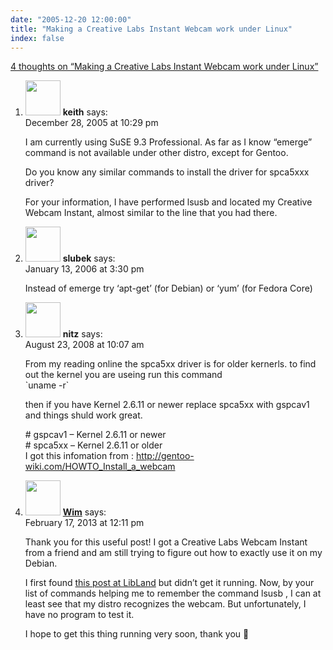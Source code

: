 ```yaml
---
date: "2005-12-20 12:00:00"
title: "Making a Creative Labs Instant Webcam work under Linux"
index: false
---
```


[4 thoughts on &ldquo;Making a Creative Labs Instant Webcam work under Linux&rdquo;](/lemire/blog/2005/12-20-making-a-creative-labs-instant-webcam-work-under-linux)

<ol class="comment-list">
<li id="comment-3543" class="comment even thread-even depth-1">
<div class="comment-author vcard">
<img alt src="https://secure.gravatar.com/avatar/d7d3e76d7da6aafa98a801dc60a95f25?s=56&#038;d=mm&#038;r=g" srcset="https://secure.gravatar.com/avatar/d7d3e76d7da6aafa98a801dc60a95f25?s=112&#038;d=mm&#038;r=g 2x" class="avatar avatar-56 photo" height="56" width="56" decoding="async" /> <b class="fn">keith</b> <span class="says">says:</span> </div>
<div class="comment-metadata"><time datetime="2005-12-28T22:29:47+00:00">December 28, 2005 at 10:29 pm</time></a> </div>
<div class="comment-content">
<p>I am currently using SuSE 9.3 Professional. As far as I know &ldquo;emerge&rdquo; command is not available under other distro, except for Gentoo.</p>
<p>Do you know any similar commands to install the driver for spca5xxx driver?</p>
<p>For your information, I have performed lsusb and located my Creative Webcam Instant, almost similar to the line that you had there.</p>
</div>
</li>
<li id="comment-3582" class="comment odd alt thread-odd thread-alt depth-1">
<div class="comment-author vcard">
<img alt src="https://secure.gravatar.com/avatar/5d8265c296a730ee687c5a33c9f861e0?s=56&#038;d=mm&#038;r=g" srcset="https://secure.gravatar.com/avatar/5d8265c296a730ee687c5a33c9f861e0?s=112&#038;d=mm&#038;r=g 2x" class="avatar avatar-56 photo" height="56" width="56" decoding="async" /> <b class="fn">slubek</b> <span class="says">says:</span> </div>
<div class="comment-metadata"><time datetime="2006-01-13T15:30:31+00:00">January 13, 2006 at 3:30 pm</time></a> </div>
<div class="comment-content">
<p>Instead of emerge try &lsquo;apt-get&rsquo; (for Debian) or &lsquo;yum&rsquo; (for Fedora Core)</p>
</div>
</li>
<li id="comment-50115" class="comment even thread-even depth-1">
<div class="comment-author vcard">
<img alt src="https://secure.gravatar.com/avatar/d0f75e61e55b0ecd0dc24d7d16150af8?s=56&#038;d=mm&#038;r=g" srcset="https://secure.gravatar.com/avatar/d0f75e61e55b0ecd0dc24d7d16150af8?s=112&#038;d=mm&#038;r=g 2x" class="avatar avatar-56 photo" height="56" width="56" loading="lazy" decoding="async" /> <b class="fn">nitz</b> <span class="says">says:</span> </div>
<div class="comment-metadata"><time datetime="2008-08-23T10:07:02+00:00">August 23, 2008 at 10:07 am</time></a> </div>
<div class="comment-content">
<p>From my reading online the spca5xx driver is for older kernerls. to find out the kernel you are useing run this command<br/>
`uname -r`</p>
<p>then if you have Kernel 2.6.11 or newer replace spca5xx with gspcav1 and things shuld work great.</p>
<p># gspcav1 &#8211; Kernel 2.6.11 or newer<br/>
# spca5xx &#8211; Kernel 2.6.11 or older<br/>
I got this infomation from : <a href="http://gentoo-wiki.com/HOWTO_Install_a_webcam" rel="nofollow ugc">http://gentoo-wiki.com/HOWTO_Install_a_webcam</a></p>
</div>
</li>
<li id="comment-72261" class="comment odd alt thread-odd thread-alt depth-1">
<div class="comment-author vcard">
<img alt src="https://secure.gravatar.com/avatar/74239c328f2614b3803e6730b03eaf8c?s=56&#038;d=mm&#038;r=g" srcset="https://secure.gravatar.com/avatar/74239c328f2614b3803e6730b03eaf8c?s=112&#038;d=mm&#038;r=g 2x" class="avatar avatar-56 photo" height="56" width="56" loading="lazy" decoding="async" /> <b class="fn"><a href="https://zegmaarwim.blogspot.com" class="url" rel="ugc external nofollow">Wim</a></b> <span class="says">says:</span> </div>
<div class="comment-metadata"><time datetime="2013-02-17T12:11:02+00:00">February 17, 2013 at 12:11 pm</time></a> </div>
<div class="comment-content">
<p>Thank you for this useful post! I got a Creative Labs Webcam Instant from a friend and am still trying to figure out how to exactly use it on my Debian.</p>
<p>I first found <a href="http://mxhaard.free.fr/download.html" rel="nofollow">this post at LibLand</a> but didn&rsquo;t get it running. Now, by your list of commands helping me to remember the command lsusb , I can at least see that my distro recognizes the webcam. But unfortunately, I have no program to test it.</p>
<p>I hope to get this thing running very soon, thank you 🙂</p>
</div>
</li>
</ol>
